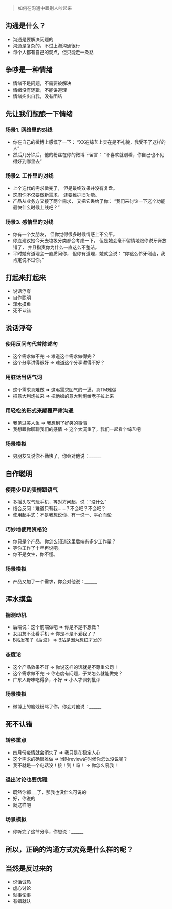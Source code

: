 > 如何在沟通中跟别人吵起来

## 沟通是什么？
- 沟通是要解决问题的
- 沟通是复杂的，不过上海沟通很行
- 每个人都有自己的观点，但只能走一条路

## 争吵是一种情绪
- 情绪不是问题，不需要被解决
- 情绪没有逻辑，不能讲道理
- 情绪突出自我，没有团结

## 先让我们酝酿一下情绪
### 场景1. 网络里的对线
- 你在自己的微博上感慨了一下：
  “XX在综艺上实在是不礼貌，我受不了这样的人”
- 然后几分钟后，他的粉丝在你的微博下留言：
  “不喜欢就别看，你自己也不见得好到哪里去”
### 场景2. 工作里的对线
- 上个迭代的需求做完了，
  但是最终效果并没有复盘。
- 这周你不仅要做新需求，
  还要维护旧功能。
- 产品从业务方又接了两个需求，
  又把它丢给了你：
  “我们来讨论一下这个功能最快什么时候上线吧？”
### 场景3. 感情里的对线
- 你有一个女朋友，
  但你觉得很多时候情感上不公平。
- 你连建议她今天去垃圾分类都会考虑一下，
  但是她会毫不留情地跟你说牙膏放错了，
  并且指责你为什么一直这么不整洁。
- 平时她有道理会一直质问你，
  但你有道理，她就会说：
  “你这么伶牙俐齿，我肯定说不过你。”

## 打起来打起来

- 说话浮夸
- 自作聪明
- 浑水摸鱼
- 死不认错

## 说话浮夸
### 使用反问句代替陈述句
- 这个需求做不完 => 难道这个需求做得完？
- 这个分享讲得很好 => 难道这个分享讲得不好？
### 用脏话当语气词
- 这个需求真难做 => 这弔需求囬气的一逼，真TM难做
- 把意大利炮拉来 => 把他娘的意大利炮给老子拉上来
### 用轻松的形式来颠覆严肃沟通
- 我见过美人鱼 => 我想到了好笑的事情
- 我想跟你聊聊我们的感情 => 这个太沉重了，我们一起看个综艺吧
### 场景模拟
- 男朋友又说你不勤快了，你会对他说：______

## 自作聪明
### 使用少见的表情跟语气
- 多摇头叹气玩手机，等对方问起，说：“没什么”
- 结合反问：难道只有我……？不会吧？不会吧？
- 使用起手式：不是我想说你、有一说一、平心而论
### 巧妙地使用资格论
- 你只是个产品，你怎么知道这里后端有多少工作量？
- 等你工作了十年再说吧。
- 你不是女生，你不懂。
### 场景模拟
- 产品又加了一个需求，你会对他说：______

## 浑水摸鱼
### 揣测动机
- 后端说：这个前端做吧 => 你是不是不想做？
- 女朋友不让看手机 => 你是不是不爱我了？
- B站发布了《后浪》 => B站是因为想红才发的
### 态度论
- 这个产品效果不好 => 你说这样的话就是不尊重公司！
- 这个需求做不完 => 你态度有问题，子龙怎么就能做完？
- 广东人野味吃得多，不好 => 小人才讽刺批评
### 场景模拟
- 微博上的脑残粉骂了你，你会对他说：______


## 死不认错
### 转移重点
- 四月份疫情就会消失了 => 我只是在稳定人心
- 这个需求的确很难做 => 当时review的时候你怎么没说呢？
- 我不就是一个电话没！接！到！吗！ => 你怎么吼我！
### 退出讨论也要优雅
- 既然你都___了，那我也没什么可说的
- 好，你说的
- 就这样吧
### 场景模拟
- 你听完了这节分享，你想说：______


## 所以，正确的沟通方式究竟是什么样的呢？

## 当然是反过来的
- 说话诚恳
- 虚心讨论
- 就事论事
- 有错就认

